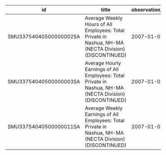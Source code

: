 | id                     | title                                                                                                    | observation_start   | observation_end   |
|------------------------|----------------------------------------------------------------------------------------------------------|---------------------|-------------------|
| SMU33754040500000002SA | Average Weekly Hours of All Employees: Total Private in Nashua, NH-MA (NECTA Division) (DISCONTINUED)    | 2007-01-01          | 2022-03-01        |
| SMU33754040500000003SA | Average Hourly Earnings of All Employees: Total Private in Nashua, NH-MA (NECTA Division) (DISCONTINUED) | 2007-01-01          | 2022-03-01        |
| SMU33754040500000011SA | Average Weekly Earnings of All Employees: Total Private in Nashua, NH-MA (NECTA Division) (DISCONTINUED) | 2007-01-01          | 2022-03-01        |